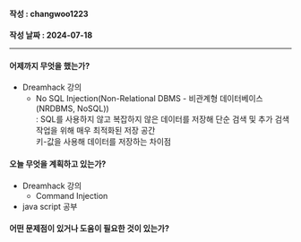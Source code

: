 #### 작성 : changwoo1223
**작성 날짜 : 2024-07-18**

---
#### 어제까지 무엇을 했는가?
- Dreamhack 강의
  - No SQL Injection(Non-Relational DBMS - 비관계형 데이터베이스(NRDBMS, NoSQL))  
    : SQL를 사용하지 않고 복잡하지 않은 데이터를 저장해 단순 검색 및 추가 검색 작업을 위해 매우 최적화된 저장 공간  
    키-값을 사용해 데이터를 저장하는 차이점

#### 오늘 무엇을 계획하고 있는가?
- Dreamhack 강의
  - Command Injection
- java script 공부 
 
#### 어떤 문제점이 있거나 도움이 필요한 것이 있는가?
